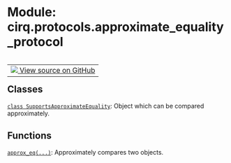<div itemscope itemtype="http://developers.google.com/ReferenceObject">
<meta itemprop="name" content="cirq.protocols.approximate_equality_protocol" />
<meta itemprop="path" content="Stable" />
</div>

# Module: cirq.protocols.approximate_equality_protocol

<!-- Insert buttons and diff -->

<table class="tfo-notebook-buttons tfo-api" align="left">

<td>
  <a target="_blank" href="https://github.com/quantumlib/cirq/tree/master/cirq/protocols/approximate_equality_protocol.py">
    <img src="https://www.tensorflow.org/images/GitHub-Mark-32px.png" />
    View source on GitHub
  </a>
</td>
</table>







## Classes

[`class SupportsApproximateEquality`](../../cirq/protocols/SupportsApproximateEquality.md): Object which can be compared approximately.

## Functions

[`approx_eq(...)`](../../cirq/protocols/approx_eq.md): Approximately compares two objects.

